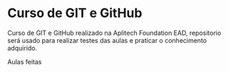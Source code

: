 # Curso de GIT e GitHub
Curso de GIT e GitHub realizado na Aplitech Foundation EAD, repositorio será usado para realizar testes das aulas e praticar o conhecimento adquirido.

Aulas feitas 

 
